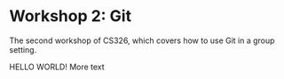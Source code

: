# Workshop 2: Git

The second workshop of CS326, which covers how to use Git in a group setting.

HELLO WORLD!
More text
